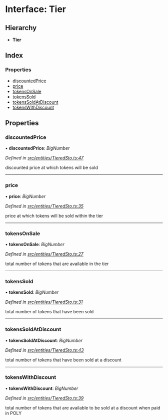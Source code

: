 # Interface: Tier

## Hierarchy

- **Tier**

## Index

### Properties

- [discountedPrice](_entities_tieredsto_.tier.md#discountedprice)
- [price](_entities_tieredsto_.tier.md#price)
- [tokensOnSale](_entities_tieredsto_.tier.md#tokensonsale)
- [tokensSold](_entities_tieredsto_.tier.md#tokenssold)
- [tokensSoldAtDiscount](_entities_tieredsto_.tier.md#tokenssoldatdiscount)
- [tokensWithDiscount](_entities_tieredsto_.tier.md#tokenswithdiscount)

## Properties

### discountedPrice

• **discountedPrice**: _BigNumber_

_Defined in [src/entities/TieredSto.ts:47](https://github.com/PolymathNetwork/polymath-sdk/blob/d34930f/src/entities/TieredSto.ts#L47)_

discounted price at which tokens will be sold

---

### price

• **price**: _BigNumber_

_Defined in [src/entities/TieredSto.ts:35](https://github.com/PolymathNetwork/polymath-sdk/blob/d34930f/src/entities/TieredSto.ts#L35)_

price at which tokens will be sold within the tier

---

### tokensOnSale

• **tokensOnSale**: _BigNumber_

_Defined in [src/entities/TieredSto.ts:27](https://github.com/PolymathNetwork/polymath-sdk/blob/d34930f/src/entities/TieredSto.ts#L27)_

total number of tokens that are available in the tier

---

### tokensSold

• **tokensSold**: _BigNumber_

_Defined in [src/entities/TieredSto.ts:31](https://github.com/PolymathNetwork/polymath-sdk/blob/d34930f/src/entities/TieredSto.ts#L31)_

total number of tokens that have been sold

---

### tokensSoldAtDiscount

• **tokensSoldAtDiscount**: _BigNumber_

_Defined in [src/entities/TieredSto.ts:43](https://github.com/PolymathNetwork/polymath-sdk/blob/d34930f/src/entities/TieredSto.ts#L43)_

total number of tokens that have been sold at a discount

---

### tokensWithDiscount

• **tokensWithDiscount**: _BigNumber_

_Defined in [src/entities/TieredSto.ts:39](https://github.com/PolymathNetwork/polymath-sdk/blob/d34930f/src/entities/TieredSto.ts#L39)_

total number of tokens that are available to be sold at a discount when paid in POLY
